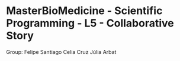 # MasterBioMedicine - Scientific Programming - L5 - Collaborative Story 
Group:
Felipe Santiago
Celia Cruz
Júlia Arbat

